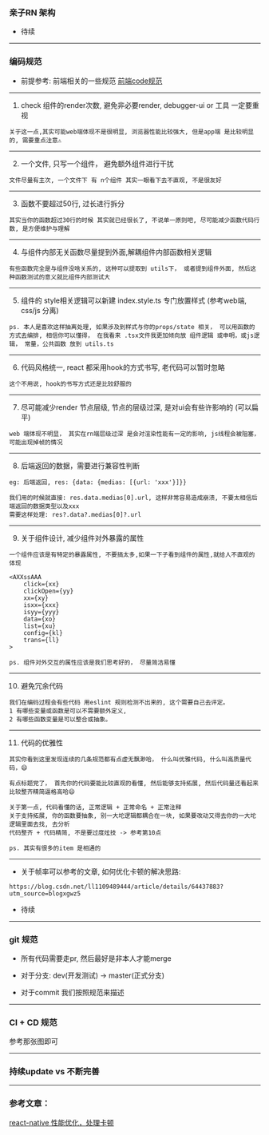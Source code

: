 ### 亲子RN 架构

- 待续

---

### 编码规范

- 前提参考: 前端相关的一些规范 [前端code规范](https://github.com/onionRunning/daily_record/blob/master/font/%E5%89%8D%E7%AB%AFcode%E8%A7%84%E8%8C%83.md)

---

1. check 组件的render次数, 避免非必要render, debugger-ui or 工具 一定要重视

```
关于这一点,其实可能web端体现不是很明显, 浏览器性能比较强大, 但是app端 是比较明显的, 需要重点注意⚠️
```

---

2. 一个文件, 只写一个组件， 避免额外组件进行干扰

```
文件尽量有主次, 一个文件下 有 n个组件 其实一眼看下去不直观, 不是很友好
```
---

3. 函数不要超过50行, 过长进行拆分

```
其实当你的函数超过30行的时候 其实就已经很长了, 不说单一原则吧, 尽可能减少函数代码行数, 是方便维护与理解
```

---

4. 与组件内部无关函数尽量提到外面,解耦组件内部函数相关逻辑

```
有些函数完全是与组件没啥关系的, 这种可以提取到 utils下， 或者提到组件外面, 然后这种函数测试的意义就比组件内部测试大
```

---


5. 组件的 style相关逻辑可以新建 index.style.ts 专门放置样式 (参考web端, css/js 分离)

```
ps. 本人是喜欢这样抽离处理, 如果涉及到样式与你的props/state 相关， 可以用函数的方式去编排, 相信你可以懂得， 在我看来 .tsx文件我更加倾向放 组件逻辑 或申明，或js逻辑， 常量，公共函数 放到 utils.ts 
```

---

6. 代码风格统一, react 都采用hook的方式书写, 老代码可以暂时忽略

```
这个不用说, hook的书写方式还是比较舒服的
```
---

7. 尽可能减少render 节点层级, 节点的层级过深, 是对ui会有些许影响的 (可以扁平)

```
web 端体现不明显， 其实在rn端层级过深 是会对渲染性能有一定的影响, js线程会被阻塞， 可能出现掉帧的情况
```
---

8. 后端返回的数据，需要进行兼容性判断

```
eg: 后端返回, res: {data: {medias: [{url: 'xxx'}]}}

我们用的时候就直接: res.data.medias[0].url, 这样非常容易造成崩溃, 不要太相信后端返回的数据类型以及xxx
需要这样处理: res?.data?.medias[0]?.url

```

---

9. 关于组件设计, 减少组件对外暴露的属性

```
一个组件应该是有特定的暴露属性, 不要搞太多,如果一下子看到组件的属性,就给人不直观的体现

<AXXssAAA
    click={xx}
    clickOpen={yy}
    xx={xy}
    isxx={xxx}
    isyy={yyy}
    data={xo}
    list={xu}
    config={kl}
    trans={ll}
>

ps. 组件对外交互的属性应该是我们思考好的， 尽量简洁易懂

```

---

10. 避免冗余代码

```
我们在编码过程会有些代码 用eslint 规则检测不出来的, 这个需要自己去评定。
1 有哪些变量或函数是可以不需要额外定义,
2 有哪些函数变量是可以整合或抽象。
```

---

11. 代码的优雅性

```
其实你看到这里发现连续的几条规范都有点虚无飘渺哈， 什么叫优雅代码, 什么叫高质量代码，😄

有点标题党了， 首先你的代码要能比较直观的看懂, 然后能够支持拓展, 然后代码量还看起来比较整齐精简逼格高哈😄

关于第一点, 代码看懂的话, 正常逻辑 + 正常命名 + 正常注释
关于支持拓展, 你的函数要抽象, 别一大坨逻辑都耦合在一块, 如果要改动又得去你的一大坨逻辑里面去找, 去分析
代码整齐 + 代码精简, 不是要过度炫技 -> 参考第10点 

ps. 其实有很多的item 是相通的
```

---

- 关于帧率可以参考的文章, 如何优化卡顿的解决思路:

```
https://blog.csdn.net/ll1109489444/article/details/64437883?utm_source=blogxgwz5
```


- 待续

---

### git 规范

- 所有代码需要走pr, 然后最好是非本人才能merge

- 对于分支: dev(开发测试) -> master(正式分支)

- 对于commit 我们按照规范来描述

---

### CI + CD 规范

参考那张图即可

---

### 持续update vs 不断完善

---

### 参考文章：

[react-native 性能优化，处理卡顿](https://blog.csdn.net/ll1109489444/article/details/64437883?utm_source=blogxgwz5)